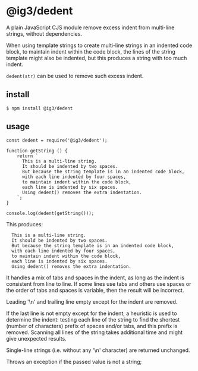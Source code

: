 # @ig3/dedent

A plain JavaScript CJS module remove excess indent from multi-line strings,
without dependencies.

When using template strings to create multi-line strings in an indented
code block, to maintain indent within the code block, the lines of the
string template might also be indented, but this produces a string with too
much indent.

`dedent(str)` can be used to remove such excess indent.

## install

```
$ npm install @ig3/dedent
```

## usage

```
const dedent = require('@ig3/dedent');

function getString () {
    return `
      This is a multi-line string.
      It should be indented by two spaces.
      But because the string template is in an indented code block,
      with each line indented by four spaces,
      to maintain indent within the code block,
      each line is indented by six spaces.
      Using dedent() removes the extra indentation.
    `;
}

console.log(dedent(getString()));
```

This produces:

```
  This is a multi-line string.
  It should be indented by two spaces.
  But because the string template is in an indented code block,
  with each line indented by four spaces,
  to maintain indent within the code block,
  each line is indented by six spaces.
  Using dedent() removes the extra indentation.
```

It handles a mix of tabs and spaces in the indent, as long as the indent is
consistent from line to line. If some lines use tabs and others use spaces
or the order of tabs and spaces is variable, then the result will be
incorrect.

Leading '\n' and trailing line empty except for the indent are removed.

If the last line is not empty except for the indent, a heuristic is used to
determine the indent: testing each line of the string to find the shortest
(number of characters) prefix of spaces and/or tabs, and this prefix is
removed. Scanning all lines of the string takes additional time and might
give unexpected results.

Single-line strings (i.e. without any '\n' character) are returned
unchanged.

Throws an exception if the passed value is not a string;
